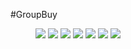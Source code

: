 #GroupBuy
<figure class="half">

<img src="https://cloud.githubusercontent.com/assets/15522180/22046303/91dc790a-dd84-11e6-8eb7-95dca95a1e3e.gif">
    <a href="https://cloud.githubusercontent.com/assets/15522180/22045502/82dfbe1c-dd7f-11e6-82f0-a2d2e801d587.png"><img src="https://cloud.githubusercontent.com/assets/15522180/22045502/82dfbe1c-dd7f-11e6-82f0-a2d2e801d587.png"></a>
    <a href="https://cloud.githubusercontent.com/assets/15522180/22045513/9695c0dc-dd7f-11e6-9558-dec716aa76a6.png"><img src="https://cloud.githubusercontent.com/assets/15522180/22045513/9695c0dc-dd7f-11e6-9558-dec716aa76a6.png"></a>
    <a href="https://cloud.githubusercontent.com/assets/15522180/22045514/9978c0e2-dd7f-11e6-82c3-3249d35ced0c.png"><img src="https://cloud.githubusercontent.com/assets/15522180/22045514/9978c0e2-dd7f-11e6-82c3-3249d35ced0c.png"></a>
    <a href="https://cloud.githubusercontent.com/assets/15522180/22045743/fdc863ee-dd80-11e6-9f02-6d0d7372cc17.png"><img src="https://cloud.githubusercontent.com/assets/15522180/22045743/fdc863ee-dd80-11e6-9f02-6d0d7372cc17.png"></a>
    <a href="https://cloud.githubusercontent.com/assets/15522180/22045751/0b355d52-dd81-11e6-96f0-1f6ff1412add.png"><img src="https://cloud.githubusercontent.com/assets/15522180/22045751/0b355d52-dd81-11e6-96f0-1f6ff1412add.png"></a>
    <a href="https://cloud.githubusercontent.com/assets/15522180/22045755/0d7d3ed6-dd81-11e6-9d5a-801efd942e05.png"><img src="https://cloud.githubusercontent.com/assets/15522180/22045755/0d7d3ed6-dd81-11e6-9d5a-801efd942e05.png"></a>
    
</figure>
